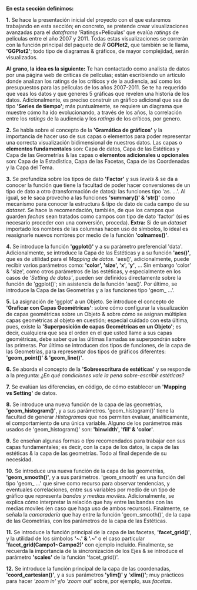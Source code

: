 **En esta sección definimos:**

**1.** Se hace la presentación inicial del proyecto con el que estaremos trabajando en esta sección; en concreto, se pretende crear visualizaciones avanzadas para el _dataframe_ 'Ratings+Peliculas' que evalúa _ratings_ de películas entre el año 2007 y 2011. Todas estas visualizaciones se correrán con la función principal del paquete de _R_ **GGPlot2**, que también se le llama, **'GGPlot2'**; todo tipo de diagramas & gráficos, de mayor complejidad, serán visualizados.

**Al grano, la idea es la siguiente:** Te han contactado como analista de datos por una página web de críticas de películas; están escribiendo un artículo donde analizan los ratings de los críticos y de la audiencia, así como los presupuestos para las películas de los años 2007-2011. Se te ha requerido que veas los datos y que generes 5 gráficas que revelen una historia de los datos. Adicionalmente, es preciso construir un gráfico adicional que sea de tipo **'Series de tiempo'**; más puntualmente, se requiere un diagrama que muestre cómo ha ido evolucionando, a través de los años, la correlación entre los _ratings_ de la audiencia y los _ratings_ de los críticos, por genero.

**2.** Se habla sobre el concepto de la **'Gramática de gráficos'** y la importancia de hacer uso de sus capas o elementos para poder representar una correcta visualización bidimensional de nuestros datos. Las capas o **elementos fundamentales** son: Capa de datos, Capa de las Estéticas y Capa de las Geometrías & las capas o **elementos adicionales u opcionales** son: Capa de la Estadística, Capa de las Facetas, Capa de las Coordenadas y la Capa del Tema. 

**3.** Se profundiza sobre los tipos de dato **'Factor'** y sus _levels_ & se da a conocer la función que tiene la facultad de poder hacer conversiones de un tipo de dato a otro (transformación de datos): las funciones tipo 'as. ...'. Al igual, se le saca provecho a las funciones **'summary()' & 'str()'** como mecanismo para conocer la estructura & tipo de dato de cada campo de su _dataset_. Se hace la recomendación, también, de que los campos que guarden _fechas_ sean tratados como campos con tipo de dato 'factor' (si es necesario proceder con una conversión, proceda). **Extra:** Si de un _dataset_ importado los nombres de las columnas hacen uso de símbolos, lo ideal es reasignarle nuevos nombres por medio de la función **'colnames()'**.

**4.** Se introduce la función **'ggplot()'** y a su parámetro preferencial 'data'. Adicionalmente, se introduce la Capa de las Estéticas y a su función **'aes()'**, que es de utilidad para el _Mapping de datos_. 'aes()', adicionalmente, puede recibir varios parámetros como: **'color', 'size', 'x', 'y'**, ... Sin embargo 'color' & 'size', como otros parámetros de las estéticas, y especialmente en los casos de _'Setting de datos'_, pueden ser definidos directamente sobre la función de 'ggplot()'; sin asistencia de la función 'aes()'. Por último, se introduce la Capa de las Geometrías y a las funciones tipo 'geom_ ...'.

**5.** La asignación de 'ggplot' a un Objeto. Se introduce el concepto de **'Graficar con Capas Geométricas'**: sobre cómo configurar la visualización de capas geométricas sobre un Objeto & sobre cómo se asignan múltiples capas geométricas al objeto en cuestión; especial cuidado con esta última, pues, existe la **'Superposición de capas Geométricas en un Objeto'**; es decir, cualquiera que sea el orden en el que usted llame a sus capas geométricas, debe saber que las últimas llamadas se superpondrán sobre las primeras. Por último se introducen dos tipos de funciones, de la capa de las Geometrías, para representar dos tipos de gráficos diferentes: **'geom_point()' & 'geom_line()'**. 

**6.** Se aborda el concepto de la **'Sobreescritura de estéticas'** y se responde a la pregunta: _¿En qué condiciones vale la pena sobre-escribir estéticas?_

**7.** Se evalúan las diferencias, en código, de cómo establecer un **'Mapping vs Setting'** de datos.

**8.** Se introduce una nueva función de la capa de las geometrías, **'geom_histogram()'**, y a sus parámetros. 'geom_histogram()' tiene la facultad de generar _Histogramas_ que nos permiten evaluar, analíticamente, el comportamiento de una única variable. Alguno de los parámetros más usados de 'geom_histogram()' son: **'binwidth', 'fill' & 'color'**.

**9.** Se enseñan algunas formas o _tips_ recomendados para trabajar con sus capas fundamentales; es decir, con la capa de los datos, la capa de las estéticas & la capa de las geometrías. Todo al final depende de su necesidad.

**10.** Se introduce una nueva función de la capa de las geometrías, **'geom_smooth()'**, y a sus parámetros. 
'geom_smooth' es una función del tipo 'geom_ ...' que sirve como recurso para observar tendencias, y eventuales correlaciones, entre sus variables por medio de un tipo de gráfico que representa _bandas y medías moviles_. Adicionalmente, se explica cómo interpretar la relación que hay entre las bandas con las medias moviles (en caso que haga uso de ambos recursos). Finalmente, se señala la _camaradería_ que hay entre la función 'geom_smooth()', de la capa de las Geometrías, con los parámetros de la capa de las Estéticas.

**11.** Se introduce la función principal de la capa de las facetas, **'facet_grid()'**, y la utilidad de los símbolos **'~.' & '.~'** o el caso particular **'facet_grid(Campo1~Campo2)'** con ejemplo incluido. Finalmente, se recuerda la importancia de la sincronización de los Ejes & se introduce el parámetro **'scales'** de la función 'facet_grid()'.

**12.** Se introduce la función principal de la capa de las coordenadas, **'coord_cartesian()'**, y a sus parámetros **'ylim()' y 'xlim()'**; muy prácticos para hacer _'zoom in'_ y/o _'zoom out'_ sobre, por ejemplo, sus _facetas_.


